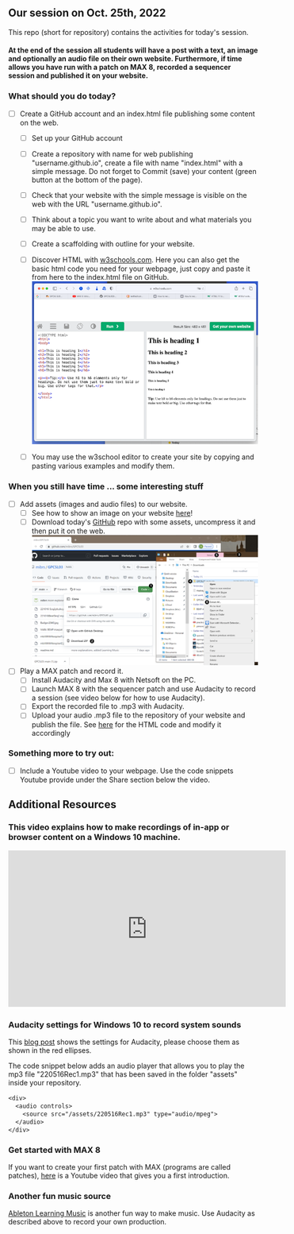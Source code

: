 ## Our session on Oct. 25th, 2022

This repo (short for repository) contains the activities for today's session.

#### At the end of the session all students will have a post with a text, an image and optionally an audio file on their own website. Furthermore, if time allows you have run with a patch on MAX 8, recorded a sequencer session and published it on your website.

### What should you do today?
- [ ] Create a GitHub account and an index.html file publishing some content on the web.
	- [ ] Set up your GitHub account
	- [ ] Create a repository with name for web publishing "username.github.io", create a file with name "index.html" with a simple message. Do not forget to Commit (save) your content (green button at the bottom of the page).
	- [ ] Check that your website with the simple message is visible on the web with the URL "username.github.io".
	- [ ] Think about a topic you want to write about and what materials you may be able to use. 
	- [ ] Create a scaffolding with outline for your website.
	- [ ] Discover HTML with [w3schools.com](https://www.w3schools.com/html/default.asp). Here you can also get the basic html code you need for your webpage, just copy and paste it from here to the index.html file on GitHub. ![w3schools.com](w3schoolsEx.png)

	- [ ] You may use the w3school editor to create your site by copying and pasting various examples and modify them. 
		
### When you still have time ... some interesting stuff
- [ ] Add assets (images and audio files) to our website.
	- [ ] See how to show an image on your website [here](https://www.w3schools.com/tags/tag_img.asp)!
	- [ ] Download today's [GitHub](https://github.com/mibrs/GPC5L03) repo with some assets, uncompress it and then put it on the web. ![How to clone a repository from GitHub](221025HowToCloneWithGitHub.png)

- [ ] Play a MAX patch and record it.
	- [ ] Install Audacity and Max 8 with Netsoft on the PC.
	- [ ] Launch MAX 8 with the sequencer patch and use Audacity to record a session (see video below for how to use Audacity).
  	- [ ] Export the recorded file to .mp3 with Audacity.
  	- [ ] Upload your audio .mp3 file to the repository of your website and publish the file. See [here](https://www.w3schools.com/html/html5_audio.asp) for the HTML code and modify it accordingly
  
### Something more to try out:
- [ ] Include a Youtube video to your webpage. Use the code snippets Youtube provide under the Share section below the video.

## Additional Resources

### This video explains how to make recordings of in-app or browser content on a Windows 10 machine.
<iframe width="560" height="315" src="https://www.youtube.com/embed/knL6uKBGyIg" title="YouTube video player" frameborder="0" allow="accelerometer; autoplay; clipboard-write; encrypted-media; gyroscope; picture-in-picture" allowfullscreen></iframe>

### Audacity settings for Windows 10 to record system sounds
This [blog post](https://mibrs.github.io/audio/web-design/2021/12/14/EMusic-Recording.html) shows the settings for Audacity, please choose them as shown in the red ellipses.

The code snippet below adds an audio player that allows you to play the mp3 file "220516Rec1.mp3" that has been saved in the folder "assets" inside your repository.

``` language=html
<div>
  <audio controls>
    <source src="/assets/220516Rec1.mp3" type="audio/mpeg">
  </audio>
</div>
```
### Get started with MAX 8
If you want to create your first patch with MAX (programs are called patches), [here](https://youtu.be/XQIWh4AnluI) is a Youtube video that gives you a first introduction.

### Another fun music source
[Ableton Learning Music](https://learningmusic.ableton.com) is another fun way to make music. Use Audacity as described above to record your own production.
